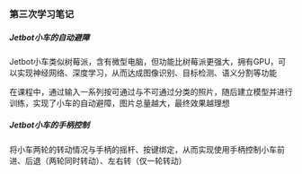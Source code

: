 ### 第三次学习笔记

##### Jetbot小车的自动避障

Jetbot小车类似树莓派，含有微型电脑，但功能比树莓派更强大，拥有GPU，可以实现神经网络、深度学习，从而达成图像识别、目标检测、语义分割等功能

在课程中，通过输入一系列按可通过与不可通过分类的照片，随后建立模型并进行训练，实现了小车的自动避障，图片总量越大，最终效果越理想

##### Jetbot小车的手柄控制

将小车两轮的转动情况与手柄的摇杆、按键绑定，从而实现使用手柄控制小车前进、后退（两轮同时转动）、左右转（仅一轮转动）